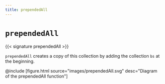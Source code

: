 ```yaml
---
title: prependedAll
---
```


# `prependedAll`

{{< signature prependedAll >}}

`prependedAll` creates a copy of this collection by adding the collection `bs` at the beginning.

@include [figure.html source="images/prependedAll.svg" desc="Diagram of the prependedAll function"]
